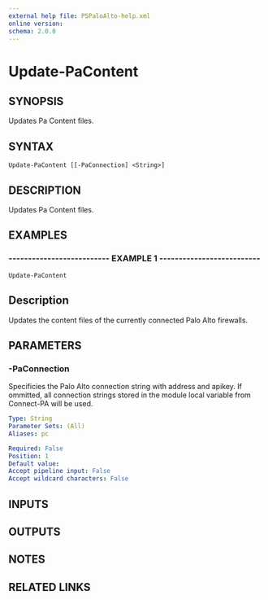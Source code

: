 ```yaml
---
external help file: PSPaloAlto-help.xml
online version: 
schema: 2.0.0
---
```


# Update-PaContent
## SYNOPSIS
Updates Pa Content files.

## SYNTAX

```
Update-PaContent [[-PaConnection] <String>]
```

## DESCRIPTION
Updates Pa Content files.

## EXAMPLES

### -------------------------- EXAMPLE 1 --------------------------
```
Update-PaContent
```

Description
-------------
Updates the content files of the currently connected Palo Alto firewalls.

## PARAMETERS

### -PaConnection
Specificies the Palo Alto connection string with address and apikey.
If ommitted, all connection strings stored in the module local variable from Connect-PA will be used.

```yaml
Type: String
Parameter Sets: (All)
Aliases: pc

Required: False
Position: 1
Default value: 
Accept pipeline input: False
Accept wildcard characters: False
```

## INPUTS

## OUTPUTS

## NOTES

## RELATED LINKS

